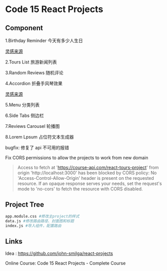# Code 15 React Projects

## Component

1.Birthday Reminder 今天有多少人生日

[灵感来源](https://www.uidesigndaily.com/posts/sketch-birthdays-list-card-widget-day-1042)

2.Tours List 旅游新闻列表

3.Random Reviews 随机评论

4.Accordion 折叠手风琴效果

[灵感来源](https://uidesigndaily.com/posts/sketch-accordion-website-day-1175)

5.Menu 分类列表

6.Side Tabs 侧边栏

7.Reviews Carousel 轮播图

8.Lorem Lpsum 占位符文本生成器

bugfix: 修复了 api 不可用的报错

Fix CORS permissions to allow the projects to work from new domain

> Access to fetch at 'https://course-api.com/react-tours-project' from origin 'http://localhost:3000' has been blocked by CORS policy: No 'Access-Control-Allow-Origin' header is present on the requested resource. If an opaque response serves your needs, set the request's mode to 'no-cors' to fetch the resource with CORS disabled.

## Project Tree

```bash
app.module.css #修改主project的样式
data.js #修改路由路径、封面图和标题
index.js #导入组件，配置路由
```

## Links

Idea : https://github.com/john-smilga/react-projects

Online Course: Code 15 React Projects - Complete Course

